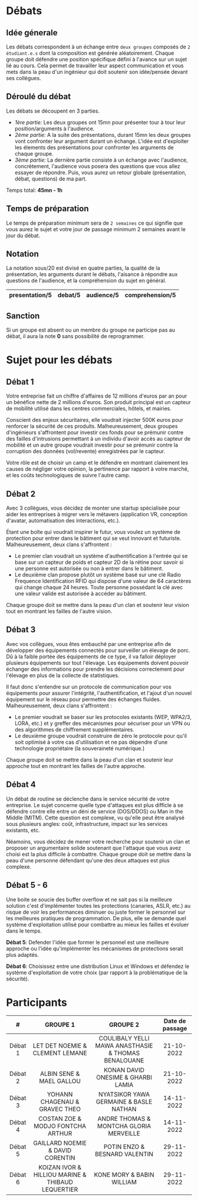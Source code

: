 # Débats

## Idée génerale
Les débats correspondent à un échange entre `deux groupes` composés de `2 étudiant.e.s` dont la composition est générée aléatoirement. 
Chaque groupe doit défendre une position spécifique défini à l'avance sur un sujet lié au cours. 
Cela permet de travailler leur aspect communication et vous mets dans la peau d'un ingénieur qui doit soutenir son idée/pensée devant ses collégues.

## Déroulé du débat

Les débats se découpent en 3 parties. 

  - *1ère partie:* Les deux groupes ont 15mn pour présenter tour à tour leur position/arguments à l'audience.
  - *2ème partie:* A la suite des présentations, durant 15mn les deux groupes vont confronter leur argument durant un échange. L'idée est d'exploiter les élements des présentations pour confronter les arguments de chaque groupe.
  - *3ème partie:* La dernière partie consiste à un échange avec l'audience, concrètement, l'audience vous posera des questions que vous allez essayer de répondre. Puis, vous aurez un retour globale (présentation, débat, questions) de ma part.

Temps total: **45mn - 1h**

## Temps de préparation

Le temps de préparation minimum sera de `2 semaines` ce qui signifie que vous aurez le sujet et votre jour de passage minimum 2 semaines avant le jour du débat.

## Notation

La notation sous/20 est divisé en quatre parties, la qualité de la présentation, les arguments durant le débats, l'aisance à répondre aux questions de l'audience, et la compréhension du sujet en général.

| presentation/5 	| debat/5 	| audience/5 	| comprehension/5 	|
|:--------------:	|:-------:	|:----------:	|:---------------:	|

## Sanction

Si un groupe est absent ou un membre du groupe ne participe pas au débat, il aura la note **0** sans possibilité de reprogrammer.

# Sujet pour les débats

## Débat 1

Votre entreprise fait un chiffre d'affaires de 12 millions d'euros par an pour un bénéfice nette de 2 millions d'euros. Son produit principal est un capteur de mobilité utilisé dans les centres commerciales, hôtels, et mairies. 

Conscient des enjeux sécuritaires, elle voudrait injecter 500K euros pour renforcer la sécurité de ces produits. Malheureusement, deux groupes d'ingénieurs s'affrontent pour investir ces fonds pour se prémunir contre des failles d'intrusions permettant à un individu d'avoir accès au capteur de mobilité et un autre groupe voudrait investir pour se prémunir contre la corruption des données (vol/revente) enregistrées par le capteur.

Votre rôle est de choisir un camp et le défendre en montrant clairement les causes de négliger votre opinion, la pertinence par rapport à votre marché, et les coûts technologiques de suivre l'autre camp.

## Débat 2

Avec 3 collègues, vous décidez de monter une startup spécialisée pour aider les entreprises à migrer vers le métavers (application VR, conception d'avatar, automatisation des interactions, etc.). 

Étant une boîte qui voudrait inspirer le futur, vous voulez un système de protection pour entrer dans le bâtiment qui se veut innovant et futuriste. Malheureusement, deux clans s'affrontent : 
- Le premier clan voudrait un système d'authentification à l'entrée qui se base sur un capteur de poids et capteur 2D de la rétine pour savoir si une personne est autorisée ou non à entrer dans le bâtiment.
- Le deuxième clan propose plutôt un système basé sur une clé Radio Frequence Identification RFID  qui dispose d'une valeur de 64 caractères qui change chaque 24 heures. Toute personne possédant la clé avec une valeur valide est autorisée à accéder au bâtiment.

Chaque groupe doit se mettre dans la peau d'un clan et soutenir leur vision tout en montrant les failles de l'autre vision.

## Débat 3


Avec vos collègues, vous êtes embauché par une entreprise afin de développer des équipements connectés pour surveiller un élevage de porc. 
Dû à la faible portée des équipements de ce type, il va falloir déployer plusieurs équipements sur tout l'élevage. 
Les équipements doivent pouvoir échanger des informations pour prendre les décisions correctement pour l'élevage en plus de la collecte de statistiques.

Il faut donc s'entendre sur un protocole de communication pour vos équipements pour assurer l'intégrité, l'authentification, et l'ajout d'un nouvel équipement sur le réseau pour permettre des échanges fluides. Malheureusement, deux clans s'affrontent :

- Le premier voudrait se baser sur les protocoles existants (WEP, WPA2/3, LORA, etc.) et y greffer des mécanismes pour sécuriser pour un VPN ou des algorithmes de chiffrement supplémentaires.
- Le deuxième groupe voudrait construire de zéro le protocole pour qu'il soit optimisé à votre cas d'utilisation et ne pas dépendre d'une technologie propriétaire (la souveraineté numérique.)

Chaque groupe doit se mettre dans la peau d'un clan et soutenir leur approche tout en montrant les failles de l'autre approche.

## Débat 4

Un débat de routine se déclenche dans le service sécurité de votre entreprise.
Le sujet concerne quelle type d'attaques est plus difficle à se défendre contre elle entre un déni de service (DOS/DDOS) ou Man in the Middle (MITM).
Cette question est complexe, vu qu'elle peut être analysé sous plusieurs angles: coût, infrastructure, impact sur les services existants, etc.

Néamoins, vous décidez de mener votre recherche pour soutenir un clan et proposer un argumentaire solide soutenant que l'attaque que vous avez choisi est la plus difficile à combattre. Chaque groupe doit se mettre dans la peau d'une personne défendant qu'une des deux attaques est plus complexe.

## Débat 5 - 6

Une boite se soucie des buffer overflow et ne sait pas si la meilleure solution c'est d'implémenter toutes les protections (canaries, ASLR, etc.) au risque de voir les performances diminuer ou juste former le personnel sur les meilleures pratiques de programmation. De plus, elle se demande quel système d'exploitation utilisé pour combattre au mieux les failles et évoluer dans le temps.

**Débat 5**: Defender l'idée que former le personnel est une meilleure approche ou l'idée qu'implémenter les mécanismes de protections serait plus adaptés.

**Débat 6**: Choisissez entre une distribution Linux et Windows et défendez le système d'exploitation de votre choix (par rapport à la problématique de la sécurité). 



# Participants

|    #    	|           **GROUPE 1**          	|                     **GROUPE 2**                    	| **Date de passage** 	|
|:-------:	|:-------------------------------:	|:---------------------------------------------------:	|:-------------------:	|
| Débat 1 	| LET DET NOEMIE & CLEMENT LEMANE 	| COULIBALY YELLI MAWA ANASTHASIE & THOMAS BENALOUANE 	|      21-10-2022     	|
| Débat 2 	|         ALBIN SENE & MAEL GALLOU  |     KONAN DAVID ONESIME & GHARBI LAMIA                       	|      21-10-2022      	|
| Débat 3 	|         YOHANN CHAGENAU & GRAVEC THEO  |        NYATSIKOR YAWA GERMAINE & BASLE NATHAN                   	|      14-11-2022      	|
| Débat 4   | COSTAN ZOE & MODJO FONTCHA ARTHUR  |  ANDRE THOMAS & MONTCHA GLORIA MERVEILLE  | 14-11-2022 |  
| Débat 5   | GAILLARD NOEMIE & DAVID CORENTIN | POTIN ENZO & BESNARD VALENTIN | 29-11-2022 |
| Débat 6   | KOIZAN IVOR & HILLIOU MARINE & THIBAUD LEQUERTIER | KONE MORY & BABIN WILLIAM  | 29-11-2022 |

